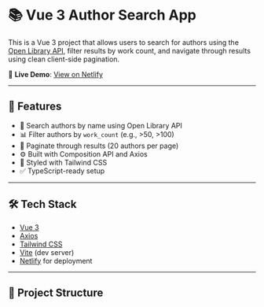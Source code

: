 # 📚 Vue 3 Author Search App

This is a Vue 3 project that allows users to search for authors using the [Open Library API](https://openlibrary.org/developers/api), filter results by work count, and navigate through results using clean client-side pagination.

🔗 **Live Demo**: [View on Netlify](https://app.netlify.com/projects/author-assignment/deploys/)

---

## 🚀 Features

- 🔎 Search authors by name using Open Library API
- 📊 Filter authors by `work_count` (e.g., >50, >100)
- 📄 Paginate through results (20 authors per page)
- ⚙️ Built with Composition API and Axios
- 🎨 Styled with Tailwind CSS
- ✅ TypeScript-ready setup

---

## 🛠️ Tech Stack

- [Vue 3](https://vuejs.org/)
- [Axios](https://axios-http.com/)
- [Tailwind CSS](https://tailwindcss.com/)
- [Vite](https://vitejs.dev/) (dev server)
- [Netlify](https://netlify.com/) for deployment

---

## 📁 Project Structure

